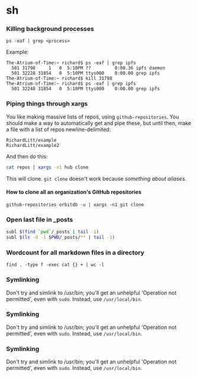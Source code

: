 # sh

### Killing background processes

    ps -eaf | grep <process>

Example:

    The-Atrium-of-Time:~ richard$ ps -eaf | grep ipfs
      501 31798     1   0  5:10PM ??         0:00.36 ipfs daemon
      501 32228 31854   0  5:10PM ttys000    0:00.00 grep ipfs
    The-Atrium-of-Time:~ richard$ kill 31798
    The-Atrium-of-Time:~ richard$ ps -eaf | grep ipfs
      501 32248 31854   0  5:10PM ttys000    0:00.00 grep ipfs

### Piping things through xargs

You like making massive lists of repos, using `github-repositories`. You should make a way to automatically get and pipe these, but until then, make a file with a list of repos newline-delimited:

```
RichardLitt/example
RichardLitt/example2
```

And then do this:

```sh
cat repos | xargs -n1 hub clone
```

This will clone. `git clone` doesn't work because _something about aliases_.

#### How to clone all an organization's GitHub repositories

```
github-repositories orbitdb -u | xargs -n1 git clone
```

### Open last file in _posts

```sh
subl $(find `pwd`/_posts | tail -1)
subl $(ls -d -1 $PWD/_posts/** | tail -1)
```

### Wordcount for all markdown files in a directory

	find . -type f -exec cat {} + | wc -l

### Symlinking

Don't try and simlink to /usr/bin; you'll get an unhelpful 'Operation not permitted', even with `sudo`. Instead, use `/usr/local/bin`.
### Symlinking

Don't try and simlink to /usr/bin; you'll get an unhelpful 'Operation not permitted', even with `sudo`. Instead, use `/usr/local/bin`.
### Symlinking

Don't try and simlink to /usr/bin; you'll get an unhelpful 'Operation not permitted', even with `sudo`. Instead, use `/usr/local/bin`. 
